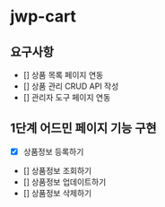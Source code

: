 # jwp-cart

## 요구사항
- [] 상품 목록 페이지 연동
- [] 상품 관리 CRUD API 작성
- [] 관리자 도구 페이지 연동


## 1단계 어드민 페이지 기능 구현
 - [X] 상품정보 등록하기
 - [] 상품정보 조회하기
 - [] 상품정보 업데이트하기
 - [] 상품정보 삭제하기

